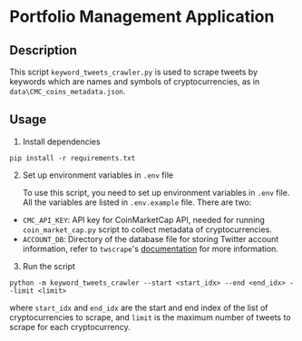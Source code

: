 # Portfolio Management Application

## Description

This script `keyword_tweets_crawler.py` is used to scrape tweets by keywords which are names and symbols of cryptocurrencies, as in `data\CMC_coins_metadata.json`.

## Usage

1. Install dependencies

```
pip install -r requirements.txt
```

2. Set up environment variables in `.env` file

   To use this script, you need to set up environment variables in `.env` file. All the variables are listed in `.env.example` file. There are two:

- `CMC_API_KEY`: API key for CoinMarketCap API, needed for running `coin_market_cap.py` script to collect metadata of cryptocurrencies.
- `ACCOUNT_DB`: Directory of the database file for storing Twitter account information, refer to `twscrape`'s [documentation](https://github.com/vladkens/twscrape#add-accounts--login) for more information.

3. Run the script

```
python -m keyword_tweets_crawler --start <start_idx> --end <end_idx> --limit <limit>
```

where `start_idx` and `end_idx` are the start and end index of the list of cryptocurrencies to scrape, and `limit` is the maximum number of tweets to scrape for each cryptocurrency.
